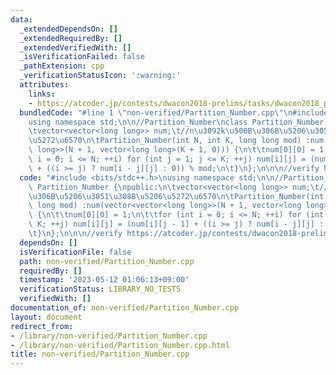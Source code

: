 ```yaml
---
data:
  _extendedDependsOn: []
  _extendedRequiredBy: []
  _extendedVerifiedWith: []
  _isVerificationFailed: false
  _pathExtension: cpp
  _verificationStatusIcon: ':warning:'
  attributes:
    links:
    - https://atcoder.jp/contests/dwacon2018-prelims/tasks/dwacon2018_prelims_c
  bundledCode: "#line 1 \"non-verified/Partition_Number.cpp\"\n#include <bits/stdc++.h>\n\
    using namespace std;\n\n//Partition_Number\nclass Partition_Number {\npublic:\n\
    \tvector<vector<long long>> num;\t//n\u3092k\u500B\u306B\u5206\u3051\u308B\u5206\
    \u5272\u6570\n\tPartition_Number(int N, int K, long long mod) :num(vector<vector<long\
    \ long>>(N + 1, vector<long long>(K + 1, 0))) {\n\t\tnum[0][0] = 1;\n\t\tfor (int\
    \ i = 0; i <= N; ++i) for (int j = 1; j <= K; ++j) num[i][j] = (num[i][j - 1]\
    \ + ((i >= j) ? num[i - j][j] : 0)) % mod;\n\t}\n};\n\n\n//verify https://atcoder.jp/contests/dwacon2018-prelims/tasks/dwacon2018_prelims_c\n"
  code: "#include <bits/stdc++.h>\nusing namespace std;\n\n//Partition_Number\nclass\
    \ Partition_Number {\npublic:\n\tvector<vector<long long>> num;\t//n\u3092k\u500B\
    \u306B\u5206\u3051\u308B\u5206\u5272\u6570\n\tPartition_Number(int N, int K, long\
    \ long mod) :num(vector<vector<long long>>(N + 1, vector<long long>(K + 1, 0)))\
    \ {\n\t\tnum[0][0] = 1;\n\t\tfor (int i = 0; i <= N; ++i) for (int j = 1; j <=\
    \ K; ++j) num[i][j] = (num[i][j - 1] + ((i >= j) ? num[i - j][j] : 0)) % mod;\n\
    \t}\n};\n\n\n//verify https://atcoder.jp/contests/dwacon2018-prelims/tasks/dwacon2018_prelims_c"
  dependsOn: []
  isVerificationFile: false
  path: non-verified/Partition_Number.cpp
  requiredBy: []
  timestamp: '2023-05-12 01:06:13+09:00'
  verificationStatus: LIBRARY_NO_TESTS
  verifiedWith: []
documentation_of: non-verified/Partition_Number.cpp
layout: document
redirect_from:
- /library/non-verified/Partition_Number.cpp
- /library/non-verified/Partition_Number.cpp.html
title: non-verified/Partition_Number.cpp
---
```

